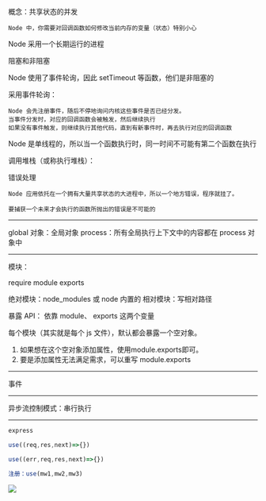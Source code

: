 概念：共享状态的并发
    
    Node 中，你需要对回调函数如何修改当前内存的变量（状态）特别小心

Node 采用一个长期运行的进程

阻塞和非阻塞

Node 使用了事件轮询，因此 setTimeout 等函数，他们是非阻塞的

采用事件轮询：

    Node 会先注册事件，随后不停地询问内核这些事件是否已经分发。
    当事件分发时，对应的回调函数会被触发，然后继续执行
    如果没有事件触发，则继续执行其他代码，直到有新事件时，再去执行对应的回调函数


Node 是单线程的，所以当一个函数执行时，同一时间不可能有第二个函数在执行

调用堆栈（或称执行堆栈）：

错误处理
    
    Node 应用依托在一个拥有大量共享状态的大进程中，所以一个地方错误，程序就挂了。

    要捕获一个未来才会执行的函数所抛出的错误是不可能的


---

global 对象：全局对象
process：所有全局执行上下文中的内容都在 process 对象中

---

模块：

require
module
exports

绝对模块：node_modules 或 node 内置的
相对模块：写相对路径

暴露 API： 依靠 module、 exports 这两个变量

每个模块（其实就是每个 js 文件），默认都会暴露一个空对象。

1. 如果想在这个空对象添加属性，使用module.exports即可。
2. 要是添加属性无法满足需求，可以重写 module.exports

---

事件


---

异步流控制模式：串行执行


---

```javascript
express

use((req,res,next)=>{})

use((err,req,res,next)=>{})

注册：use(mw1,mw2,mw3)
```

![](https://ws4.sinaimg.cn/large/006tNc79gy1fnim6cun5lj315s0k8aft.jpg)